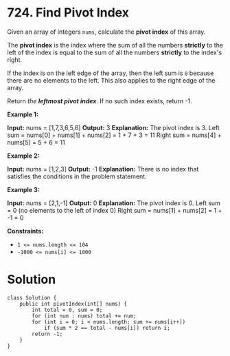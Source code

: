 # 724. Find Pivot Index
Given an array of integers  `nums`, calculate the  **pivot index**  of this array.

The  **pivot index**  is the index where the sum of all the numbers  **strictly**  to the left of the index is equal to the sum of all the numbers  **strictly**  to the index's right.

If the index is on the left edge of the array, then the left sum is  `0`  because there are no elements to the left. This also applies to the right edge of the array.

Return  _the  **leftmost pivot index**_. If no such index exists, return -1.

**Example 1:**

**Input:** nums = [1,7,3,6,5,6]
**Output:** 3
**Explanation:**
The pivot index is 3.
Left sum = nums[0] + nums[1] + nums[2] = 1 + 7 + 3 = 11
Right sum = nums[4] + nums[5] = 5 + 6 = 11

**Example 2:**

**Input:** nums = [1,2,3]
**Output:** -1
**Explanation:**
There is no index that satisfies the conditions in the problem statement.

**Example 3:**

**Input:** nums = [2,1,-1]
**Output:** 0
**Explanation:**
The pivot index is 0.
Left sum = 0 (no elements to the left of index 0)
Right sum = nums[1] + nums[2] = 1 + -1 = 0

**Constraints:**

-   `1 <= nums.length <= 104`
-   `-1000 <= nums[i] <= 1000`

# Solution
```
class Solution {
    public int pivotIndex(int[] nums) {
        int total = 0, sum = 0;
        for (int num : nums) total += num;
        for (int i = 0; i < nums.length; sum += nums[i++])
            if (sum * 2 == total - nums[i]) return i;
        return -1;  
    }
}
```